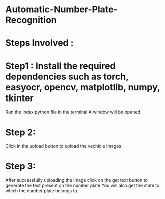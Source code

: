 # Automatic-Number-Plate-Recognition

# Steps Involved : 
# Step1 : Install the required dependencies such as torch, easyocr, opencv, matplotlib, numpy, tkinter
Run the index python file in the terminal
A window will be opened
# Step 2: 
Click in the upload button to upload the vechicle images
# Step 3: 
After successfully uploading the image click on the get text button to generate the text present on the number plate
You will also get the state to which the number plate belongs to..
